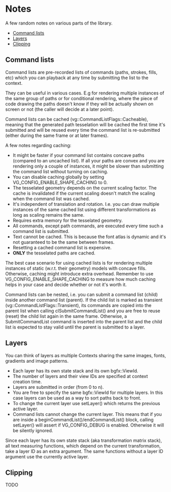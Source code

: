 # Notes

A few random notes on various parts of the library.

* [Command lists](#command-lists)
* [Layers](#layers)
* [Clipping](#clipping)

## Command lists

Command lists are pre-recorded lists of commands (paths, strokes, fills, etc) which you can playback at any time by submitting the list to the context.

They can be useful in various cases. E.g for rendering multiple instances of the same group of paths or for conditional rendering, where the piece of code drawing the paths doesn't know if they will be actually shown on screen or not (the caller will decide at a later point).

Command lists can be cached (vg::CommandListFlags::Cacheable), meaning that the generated path tesselation will be cached the first time it's submitted and will be reused every time the command list is re-submitted (either during the same frame or at later frames).

A few notes regarding caching:
* It might be faster if your command list contains concave paths (compared to an uncached list). If all your paths are convex and you are rendering only a couple of instances, it might be slower than submitting the command list without turning on caching. 
* You can disable caching globally by setting VG_CONFIG_ENABLE_SHAPE_CACHING to 0.
* The tesselated geometry depends on the current scaling factor. The cache is invalidated if the current scaling doesn't match the scaling when the command list was cached.
* It's independent of translation and rotation. I.e. you can draw multiple instances of the same cached list using different transformations as long as scaling remains the same.
* Requires extra memory for the tesselated geometry.
* All commands, except path commands, are executed every time such a command list is submitted.
* Text cannot be cached. This is because the font atlas is dynamic and it's not guaranteed to be the same between frames.
* Resetting a cached command list is expensive.
* **ONLY** the tesselated paths are cached.

The best case scenario for using cached lists is for rendering multiple instances of static (w.r.t. their geometry) models with concave fills. Otherwise, caching might introduce extra overhead. Remember to use VG_CONFIG_ENABLE_SHAPE_CACHING to measure how much caching helps in your case and decide whether or not it's worth it.

Command lists can be nested, i.e. you can submit a command list (child) inside another command list (parent). If the child list is marked as transient (vg::CommandListFlags::Transient), its commands are copied into the parent list when calling clSubmitCommandList() and you are free to reuse (reset) the child list again in the same frame. Otherwise, a SubmitCommandList command is inserted into the parent list and the child list is expected to stay valid until the parent is submitted to a layer.

## Layers

You can think of layers as multiple Contexts sharing the same images, fonts, gradients and image patterns.

* Each layer has its own state stack and its own bgfx::ViewId.
* The number of layers and their view IDs are specified at context creation time.
* Layers are submitted in order (from 0 to n).
* You are free to specify the same bgfx::ViewId for multiple layers. In this case layers can be used as a way to sort paths back to front.
* To change the current layer use setLayer() which returns the previous active layer. 
* Command lists cannot change the current layer. This means that if you are inside a beginCommandList()/endCommandList() block, calling setLayer() will assert if VG_CONFIG_DEBUG is enabled. Otherwise it will be silently ignored.

Since each layer has its own state stack (aka transformation matrix stack), all text measuring functions, which depend on the current transformation, take a layer ID as an extra argument. The same functions without a layer ID argument use the currently active layer.

## Clipping

TODO